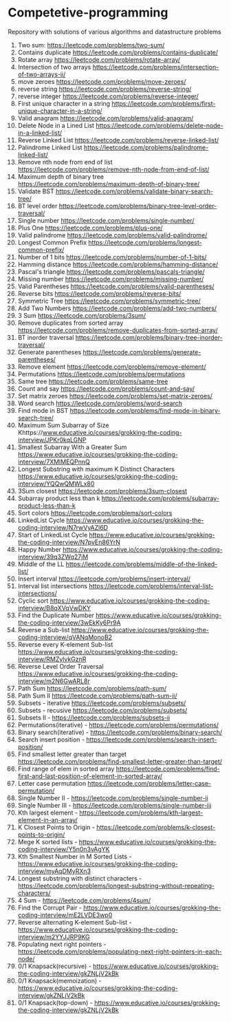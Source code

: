 # Competetive-programming
Repository with solutions of various algorithms and datastructure problems


1. Two sum: https://leetcode.com/problems/two-sum/
2. Contains duplicate https://leetcode.com/problems/contains-duplicate/
3. Rotate array https://leetcode.com/problems/rotate-array/
4. Intersection of two arrays https://leetcode.com/problems/intersection-of-two-arrays-ii/
5. move zeroes https://leetcode.com/problems/move-zeroes/
6. reverse string https://leetcode.com/problems/reverse-string/
7. reverse integer https://leetcode.com/problems/reverse-integer/
8. First unique character in a string https://leetcode.com/problems/first-unique-character-in-a-string/
9. Valid anagram https://leetcode.com/problems/valid-anagram/
10. Delete Node in a Lined List https://leetcode.com/problems/delete-node-in-a-linked-list/
11. Reverse Linked List https://leetcode.com/problems/reverse-linked-list/
12. Palindrome Linked List https://leetcode.com/problems/palindrome-linked-list/
13. Remove nth node from end of list https://leetcode.com/problems/remove-nth-node-from-end-of-list/
14. Maximum depth of binary tree https://leetcode.com/problems/maximum-depth-of-binary-tree/
15. Validate BST https://leetcode.com/problems/validate-binary-search-tree/
16. BT level order https://leetcode.com/problems/binary-tree-level-order-traversal/
17. Single number https://leetcode.com/problems/single-number/
18. Plus One https://leetcode.com/problems/plus-one/
19. Valid palindrome https://leetcode.com/problems/valid-palindrome/
20. Longest Common Prefix https://leetcode.com/problems/longest-common-prefix/
21. Number of 1 bits https://leetcode.com/problems/number-of-1-bits/
22. Hamming distance https://leetcode.com/problems/hamming-distance/
23. Pascal's triangle https://leetcode.com/problems/pascals-triangle/
24. Missing number https://leetcode.com/problems/missing-number/
25. Valid Parentheses https://leetcode.com/problems/valid-parentheses/
26. Reverse bits https://leetcode.com/problems/reverse-bits/
27. Symmetric Tree https://leetcode.com/problems/symmetric-tree/
28. Add Two Numbers https://leetcode.com/problems/add-two-numbers/
29. 3 Sum https://leetcode.com/problems/3sum/
30. Remove duplicates from sorted array https://leetcode.com/problems/remove-duplicates-from-sorted-array/
31. BT inorder traversal https://leetcode.com/problems/binary-tree-inorder-traversal/
32. Generate parentheses https://leetcode.com/problems/generate-parentheses/
33. Remove element https://leetcode.com/problems/remove-element/
34. Permutations https://leetcode.com/problems/permutations
35. Same tree https://leetcode.com/problems/same-tree
36. Count and say https://leetcode.com/problems/count-and-say/
37. Set matrix zeroes https://leetcode.com/problems/set-matrix-zeroes/
38. Word search https://leetcode.com/problems/word-search
39. Find mode in BST https://leetcode.com/problems/find-mode-in-binary-search-tree/
40. Maximum Sum Subarray of Size Khttps://www.educative.io/courses/grokking-the-coding-interview/JPKr0kqLGNP
41. Smallest Subarray With a Greater Sum https://www.educative.io/courses/grokking-the-coding-interview/7XMlMEQPnnQ
42. Longest Substring with maximum K Distinct Characters https://www.educative.io/courses/grokking-the-coding-interview/YQQwQMWLx80
43. 3Sum closest https://leetcode.com/problems/3sum-closest
44. Subarray product less than k https://leetcode.com/problems/subarray-product-less-than-k
45. Sort colors https://leetcode.com/problems/sort-colors
46. LinkedList Cycle https://www.educative.io/courses/grokking-the-coding-interview/N7rwVyAZl6D
47. Start of LinkedList Cycle https://www.educative.io/courses/grokking-the-coding-interview/N7pvEn86YrN
48. Happy Number https://www.educative.io/courses/grokking-the-coding-interview/39q3ZWq27jM
49. Middle of the LL https://leetcode.com/problems/middle-of-the-linked-list/
50. Insert interval https://leetcode.com/problems/insert-interval/
51. Interval list intersections https://leetcode.com/problems/interval-list-intersections/
52. Cyclic sort https://www.educative.io/courses/grokking-the-coding-interview/B8qXVqVwDKY
53. Find the Duplicate Number https://www.educative.io/courses/grokking-the-coding-interview/3wEkKy6Pr9A
54. Reverse a Sub-list https://www.educative.io/courses/grokking-the-coding-interview/qVANqMonoB2
55. Reverse every K-element Sub-list https://www.educative.io/courses/grokking-the-coding-interview/RMZylvkGznR
56. Reverse Level Order Traversal https://www.educative.io/courses/grokking-the-coding-interview/m2N6GwARL8r
57. Path Sum https://leetcode.com/problems/path-sum/
58. Path Sum II https://leetcode.com/problems/path-sum-ii/
59. Subsets - iterative https://leetcode.com/problems/subsets/
60. Subsets - recusive https://leetcode.com/problems/subsets/
61. Subsets II - https://leetcode.com/problems/subsets-ii
62. Permutations(iterative) -  https://leetcode.com/problems/permutations/
63. Binary search(iterative) - https://leetcode.com/problems/binary-search/
64. Search insert position - https://leetcode.com/problems/search-insert-position/
65. Find smallest letter greater than target https://leetcode.com/problems/find-smallest-letter-greater-than-target/
66. Find range of elem in sorted array https://leetcode.com/problems/find-first-and-last-position-of-element-in-sorted-array/
67. Letter case permutation https://leetcode.com/problems/letter-case-permutation/
68. Single Number II - https://leetcode.com/problems/single-number-ii
69. Single Number III - https://leetcode.com/problems/single-number-iii
70. Kth largest element - https://leetcode.com/problems/kth-largest-element-in-an-array/
71. K Closest Points to Origin - https://leetcode.com/problems/k-closest-points-to-origin/
72. Mege K sorted lists - https://www.educative.io/courses/grokking-the-coding-interview/Y5n0n3vAgYK
73. Kth Smallest Number in M Sorted Lists - https://www.educative.io/courses/grokking-the-coding-interview/myAqDMyRXn3
74. Longest substring with distinct characters - https://leetcode.com/problems/longest-substring-without-repeating-characters/
75. 4 Sum - https://leetcode.com/problems/4sum/
76. Find the Corrupt Pair - https://www.educative.io/courses/grokking-the-coding-interview/mE2LVDE3wp0
77. Reverse alternating K-element Sub-list - https://www.educative.io/courses/grokking-the-coding-interview/m2YYJJRP9KG
78. Populating next right pointers -  https://leetcode.com/problems/populating-next-right-pointers-in-each-node/
79. 0/1 Knapsack(recursive) - https://www.educative.io/courses/grokking-the-coding-interview/gkZNLjV2kBk
80. 0/1 Knapsack(memoization) - https://www.educative.io/courses/grokking-the-coding-interview/gkZNLjV2kBk
81. 0/1 Knapsack(top-down) - https://www.educative.io/courses/grokking-the-coding-interview/gkZNLjV2kBk